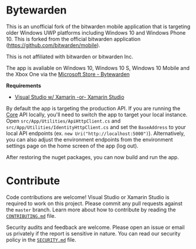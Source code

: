 # Bytewarden

This is an unofficial fork of the bitwarden mobile application that is targeting older Windows UWP platforms including Windows 10 and Windows Phone 10. This is forked from the official bitwarden application (https://github.com/bitwarden/mobile).

This is not affiliated with bitwarden or bitwarden Inc.

The app is avaliable on Windows 10, Windows 10 S, Windows 10 Mobile and the Xbox One via the [Microsoft Store - Bytewarden](https://www.microsoft.com/en-us/store/p/bytewarden/9n248v7dk05k)

**Requirements**

- [Visual Studio w/ Xamarin -or- Xamarin Studio](https://store.xamarin.com/)

By default the app is targeting the production API. If you are running the [Core](https://github.com/bitwarden/core) API locally,
you'll need to switch the app to target your local instance. Open `src/App/Utilities/ApiHttpClient.cs` and `src/App/Utilities/IdentityHttpClient.cs` and set the `BaseAddress` to your local
API endpoints (ex. `new Uri("http://localhost:5000")`). Alternatively, you can also adjust the environment endpoints from the environment settings page on the home screen of the app (log out).

After restoring the nuget packages, you can now build and run the app.

# Contribute

Code contributions are welcome! Visual Studio or Xamarin Studio is required to work on this project. Please commit any pull requests against the `master` branch.
Learn more about how to contribute by reading the [`CONTRIBUTING.md`](CONTRIBUTING.md) file.

Security audits and feedback are welcome. Please open an issue or email us privately if the report is sensitive in nature. You can read our security policy in the [`SECURITY.md`](SECURITY.md) file.
